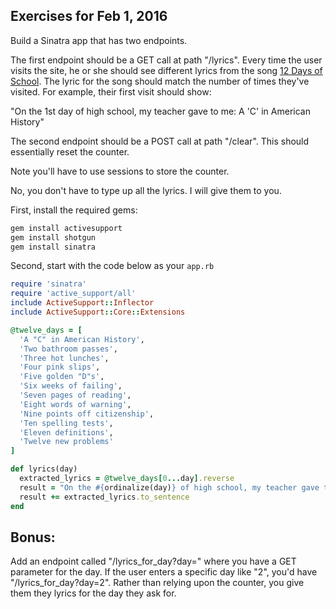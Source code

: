 ## Exercises for Feb 1, 2016

Build a Sinatra app that has two endpoints.

The first endpoint should be a GET call at path "/lyrics". Every time the user visits the site, he or she should see different lyrics from the song [12 Days of School](http://www.dennydavis.net/poemfiles/xmas2.htm). The lyric for the song should match the number of times they've visited. For example, their first visit should show:

  "On the 1st day of high school, my teacher gave to me: A 'C' in American History"
  
The second endpoint should be a POST call at path "/clear". This should essentially reset the counter. 

Note you'll have to use sessions to store the counter. 

No, you don't have to type up all the lyrics. I will give them to you. 

First, install the required gems:
```bash
gem install activesupport
gem install shotgun
gem install sinatra
```

Second, start with the code below as your `app.rb`

```ruby
require 'sinatra'
require 'active_support/all'
include ActiveSupport::Inflector
include ActiveSupport::Core::Extensions

@twelve_days = [
  'A "C" in American History',
  'Two bathroom passes',
  'Three hot lunches',
  'Four pink slips',
  'Five golden "D"s',
  'Six weeks of failing',
  'Seven pages of reading',
  'Eight words of warning',
  'Nine points off citizenship',
  'Ten spelling tests',
  'Eleven definitions',
  'Twelve new problems'
]

def lyrics(day)
  extracted_lyrics = @twelve_days[0...day].reverse
  result = "On the #{ordinalize(day)} of high school, my teacher gave to me: "
  result += extracted_lyrics.to_sentence
end
```

## Bonus: 

Add an endpoint called "/lyrics_for_day?day=" where you have a GET parameter for the day. If the user enters a specific day like "2",
you'd have "/lyrics_for_day?day=2". Rather than relying upon the counter, you give them they lyrics for the day they ask for.
